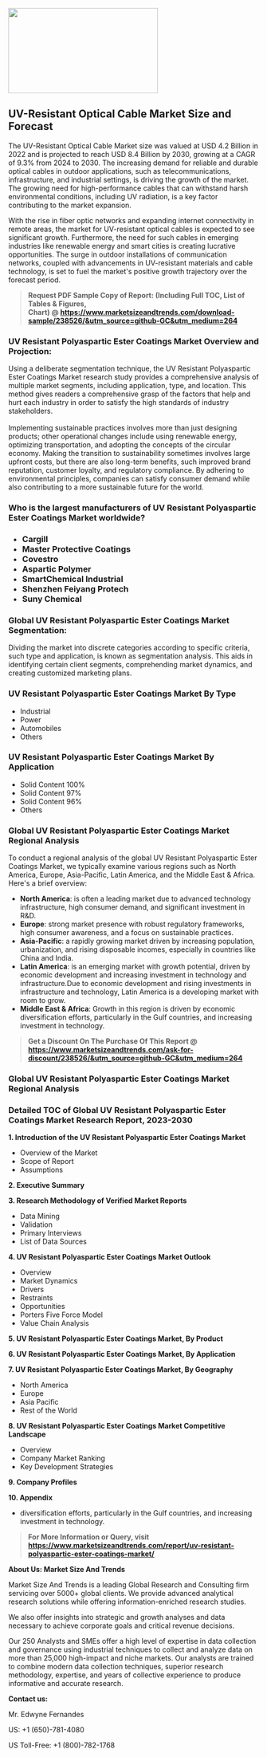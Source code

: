 <p><img class="alignnone size-medium wp-image-20088" src="https://ffe5etoiles.com/wp-content/uploads/2024/12/MST1-300x171.png" alt="" width="300" height="171" /></p><h2>UV-Resistant Optical Cable Market Size and Forecast</h2><p>The UV-Resistant Optical Cable Market size was valued at USD 4.2 Billion in 2022 and is projected to reach USD 8.4 Billion by 2030, growing at a CAGR of 9.3% from 2024 to 2030. The increasing demand for reliable and durable optical cables in outdoor applications, such as telecommunications, infrastructure, and industrial settings, is driving the growth of the market. The growing need for high-performance cables that can withstand harsh environmental conditions, including UV radiation, is a key factor contributing to the market expansion.</p><p>With the rise in fiber optic networks and expanding internet connectivity in remote areas, the market for UV-resistant optical cables is expected to see significant growth. Furthermore, the need for such cables in emerging industries like renewable energy and smart cities is creating lucrative opportunities. The surge in outdoor installations of communication networks, coupled with advancements in UV-resistant materials and cable technology, is set to fuel the market's positive growth trajectory over the forecast period.</p></p><blockquote id="" class=""><strong>Request PDF Sample Copy of Report: (Including Full TOC, List of Tables &amp; Figures, Chart)&nbsp;@&nbsp;<strong><a href="https://www.marketsizeandtrends.com/download-sample/238526/&utm_source=github-GC&utm_medium=264" target="_blank">https://www.marketsizeandtrends.com/download-sample/238526/&utm_source=github-GC&utm_medium=264</a></strong></strong></blockquote><h3 id="" class="">UV Resistant Polyaspartic Ester Coatings Market&nbsp;Overview and Projection:</h3><p id="" class="">Using a deliberate segmentation technique, the UV Resistant Polyaspartic Ester Coatings Market research study provides a comprehensive analysis of multiple market segments, including application, type, and location. This method gives readers a comprehensive grasp of the factors that help and hurt each industry in order to satisfy the high standards of industry stakeholders. <br /> <br />Implementing sustainable practices involves more than just designing products; other operational changes include using renewable energy, optimizing transportation, and adopting the concepts of the circular economy. Making the transition to sustainability sometimes involves large upfront costs, but there are also long-term benefits, such improved brand reputation, customer loyalty, and regulatory compliance. By adhering to environmental principles, companies can satisfy consumer demand while also contributing to a more sustainable future for the world.</p><h3 id="" class="">Who is the largest manufacturers of&nbsp;UV Resistant Polyaspartic Ester Coatings Market worldwide?</h3><h3 class=""><p><ul><li>Cargill </li><li> Master Protective Coatings </li><li> Covestro </li><li> Aspartic Polymer </li><li> SmartChemical Industrial </li><li> Shenzhen Feiyang Protech </li><li> Suny Chemical</li></ul></p></h3><h3 id="" class="">Global&nbsp;UV Resistant Polyaspartic Ester Coatings Market Segmentation:</h3><p id="" class="">Dividing the market into discrete categories according to specific criteria, such type and application, is known as segmentation analysis. This aids in identifying certain client segments, comprehending market dynamics, and creating customized marketing plans.</p><h3 id="" class="">UV Resistant Polyaspartic Ester Coatings Market&nbsp;By Type</h3><p><p><ul><li>Industrial</li><li> Power</li><li> Automobiles</li><li> Others</p></li></ul></p></p><h3 id="" class="">UV Resistant Polyaspartic Ester Coatings Market&nbsp;By Application</h3><p class=""><p><ul><li>Solid Content 100%</li><li> Solid Content 97%</li><li> Solid Content 96%</li><li> Others</li></ul></p></p><h3 id="" class="">Global UV Resistant Polyaspartic Ester Coatings Market Regional Analysis</h3><p id="" class="">To conduct a regional analysis of the global UV Resistant Polyaspartic Ester Coatings Market, we typically examine various regions such as North America, Europe, Asia-Pacific, Latin America, and the Middle East &amp; Africa. Here's a brief overview:</p><ul><li><strong>North America</strong>: is often a leading market due to advanced technology infrastructure, high consumer demand, and significant investment in R&amp;D.</li><li><strong>Europe</strong>: strong market presence with robust regulatory frameworks, high consumer awareness, and a focus on sustainable practices.</li><li><strong>Asia-Pacific</strong>: a rapidly growing market driven by increasing population, urbanization, and rising disposable incomes, especially in countries like China and India.</li><li><strong>Latin America</strong>: is an emerging market with growth potential, driven by economic development and increasing investment in technology and infrastructure.Due to economic development and rising investments in infrastructure and technology, Latin America is a developing market with room to grow.</li><li><strong>Middle East &amp; Africa</strong>: Growth in this region is driven by economic diversification efforts, particularly in the Gulf countries, and increasing investment in technology.</li></ul><blockquote id="" class=""><strong>Get a Discount On The Purchase Of This Report @ <strong><a href="https://www.marketsizeandtrends.com/ask-for-discount/238526/&utm_source=github-GC&utm_medium=264" target="_blank">https://www.marketsizeandtrends.com/ask-for-discount/238526/&utm_source=github-GC&utm_medium=264</a></strong></strong></blockquote><h3 id="" class="">Global UV Resistant Polyaspartic Ester Coatings Market Regional Analysis</h3><h3 id="" class="">Detailed TOC of Global UV Resistant Polyaspartic Ester Coatings Market Research Report, 2023-2030</h3><p id="" class=""><strong>1. Introduction of the UV Resistant Polyaspartic Ester Coatings Market</strong></p><ul><li>Overview of the Market</li><li>Scope of Report</li><li>Assumptions</li></ul><p id="" class=""><strong>2. Executive Summary</strong></p><p id="" class=""><strong>3. Research Methodology of Verified Market Reports</strong></p><ul><li>Data Mining</li><li>Validation</li><li>Primary Interviews</li><li>List of Data Sources</li></ul><p id="" class=""><strong>4. UV Resistant Polyaspartic Ester Coatings Market Outlook</strong></p><ul><li>Overview</li><li>Market Dynamics</li><li>Drivers</li><li>Restraints</li><li>Opportunities</li><li>Porters Five Force Model</li><li>Value Chain Analysis</li></ul><p id="" class=""><strong>5. UV Resistant Polyaspartic Ester Coatings Market, By Product</strong></p><p id="" class=""><strong>6. UV Resistant Polyaspartic Ester Coatings Market, By Application</strong></p><p id="" class=""><strong>7. UV Resistant Polyaspartic Ester Coatings Market, By Geography</strong></p><ul><li>North America</li><li>Europe</li><li>Asia Pacific</li><li>Rest of the World</li></ul><p id="" class=""><strong>8. UV Resistant Polyaspartic Ester Coatings Market Competitive Landscape</strong></p><ul><li>Overview</li><li>Company Market Ranking</li><li>Key Development Strategies</li></ul><p id="" class=""><strong>9. Company Profiles</strong></p><p id="" class=""><strong>10. Appendix</strong></p><ul><li>diversification efforts, particularly in the Gulf countries, and increasing investment in technology.</li></ul><blockquote id="" class=""><strong>For More Information or Query, visit <strong><strong><a href="https://www.marketsizeandtrends.com/report/uv-resistant-polyaspartic-ester-coatings-market/" target="_blank">https://www.marketsizeandtrends.com/report/uv-resistant-polyaspartic-ester-coatings-market/</a></strong></strong></strong></blockquote><p id="" class=""><strong>About Us: Market Size And Trends</strong></p><p id="" class="">Market Size And Trends is a leading Global Research and Consulting firm servicing over 5000+ global clients. We provide advanced analytical research solutions while offering information-enriched research studies.</p><p id="" class="">We also offer insights into strategic and growth analyses and data necessary to achieve corporate goals and critical revenue decisions.</p><p id="" class="">Our 250 Analysts and SMEs offer a high level of expertise in data collection and governance using industrial techniques to collect and analyze data on more than 25,000 high-impact and niche markets. Our analysts are trained to combine modern data collection techniques, superior research methodology, expertise, and years of collective experience to produce informative and accurate research.</p><p id="" class=""><strong>Contact us:</strong></p><p id="" class="">Mr. Edwyne Fernandes</p><p id="" class="">US: +1 (650)-781-4080</p><p id="" class="">US Toll-Free: +1 (800)-782-1768</p>
